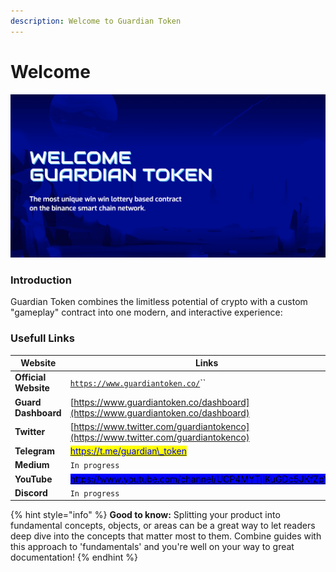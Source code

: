 ```yaml
---
description: Welcome to Guardian Token
---
```


# Welcome



![](<.gitbook/assets/Screen Shot 2022-05-09 at 4.41.32 PM.png>)

### Introduction&#x20;

Guardian Token  combines the limitless potential of crypto  with a custom "gameplay" contract into one modern, and interactive experience:

### Usefull Links

| Website              | Links                                                                                                                                                                                                                                                    |
| -------------------- | -------------------------------------------------------------------------------------------------------------------------------------------------------------------------------------------------------------------------------------------------------- |
| **Official Website** | [`https://www.guardiantoken.co/`](https://www.guardiantoken.co)``                                                                                                                                                                                        |
| **Guard Dashboard**  | [https://www.guardiantoken.co/dashboard](https://www.guardiantoken.co/dashboard)                                                                                                                                                                         |
| **Twitter**          | [https://www.twitter.com/guardiantokenco](https://www.twitter.com/guardiantokenco)                                                                                                                                                                       |
| **Telegram**         | <mark style="color:blue;"></mark>[<mark style="color:blue;">https://t.me/guardian\_token</mark>](https://t.me/guardian\_token)<mark style="color:blue;"></mark>                                                                                          |
| **Medium**           | `In progress`                                                                                                                                                                                                                                            |
| **YouTube**          | <mark style="background-color:blue;"></mark>[<mark style="background-color:blue;">https://www.youtube.com/channel/UCP4MYTjIKuGDc5JKfZpVgiQ</mark>](https://www.youtube.com/channel/UCP4MYTjIKuGDc5JKfZpVgiQ)<mark style="background-color:blue;"></mark> |
| **Discord**          | `In progress`                                                                                                                                                                                                                                            |

{% hint style="info" %}
**Good to know:** Splitting your product into fundamental concepts, objects, or areas can be a great way to let readers deep dive into the concepts that matter most to them. Combine guides with this approach to 'fundamentals' and you're well on your way to great documentation!
{% endhint %}
